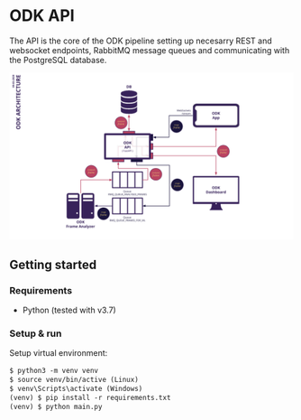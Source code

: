# ODK API

The API is the core of the ODK pipeline setting up necesarry REST and websocket endpoints, RabbitMQ message queues and communicating with the PostgreSQL database.

![architecture](../images/odk-stack-architecture.png)


## Getting started

### Requirements

- Python (tested with v3.7)

### Setup & run

Setup virtual environment:
```
$ python3 -m venv venv
$ source venv/bin/active (Linux)
$ venv\Scripts\activate (Windows)
(venv) $ pip install -r requirements.txt
(venv) $ python main.py
```